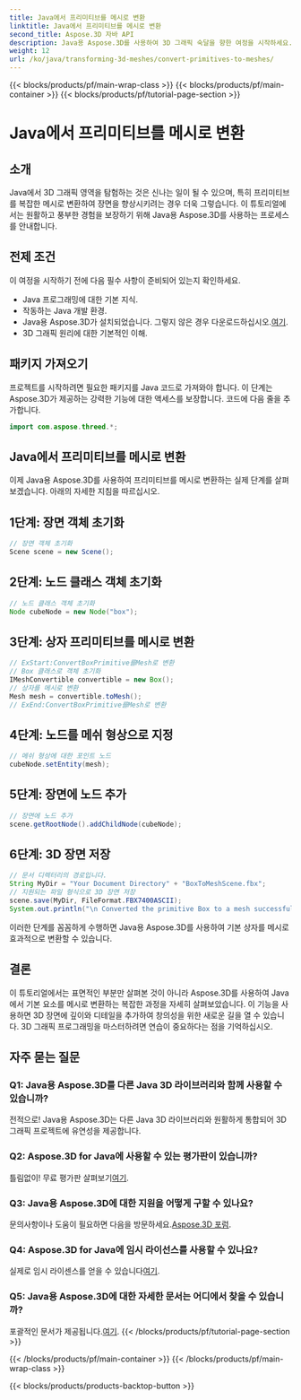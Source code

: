 ```yaml
---
title: Java에서 프리미티브를 메시로 변환
linktitle: Java에서 프리미티브를 메시로 변환
second_title: Aspose.3D 자바 API
description: Java용 Aspose.3D를 사용하여 3D 그래픽 숙달을 향한 여정을 시작하세요. 프리미티브를 매혹적인 메시로 손쉽게 변환합니다. 지금 코딩 경험을 향상해보세요!
weight: 12
url: /ko/java/transforming-3d-meshes/convert-primitives-to-meshes/
---
```


{{< blocks/products/pf/main-wrap-class >}}
{{< blocks/products/pf/main-container >}}
{{< blocks/products/pf/tutorial-page-section >}}

# Java에서 프리미티브를 메시로 변환

## 소개
Java에서 3D 그래픽 영역을 탐험하는 것은 신나는 일이 될 수 있으며, 특히 프리미티브를 복잡한 메시로 변환하여 장면을 향상시키려는 경우 더욱 그렇습니다. 이 튜토리얼에서는 원활하고 풍부한 경험을 보장하기 위해 Java용 Aspose.3D를 사용하는 프로세스를 안내합니다.
## 전제 조건
이 여정을 시작하기 전에 다음 필수 사항이 준비되어 있는지 확인하세요.
- Java 프로그래밍에 대한 기본 지식.
- 작동하는 Java 개발 환경.
-  Java용 Aspose.3D가 설치되었습니다. 그렇지 않은 경우 다운로드하십시오.[여기](https://releases.aspose.com/3d/java/).
- 3D 그래픽 원리에 대한 기본적인 이해.
## 패키지 가져오기
프로젝트를 시작하려면 필요한 패키지를 Java 코드로 가져와야 합니다. 이 단계는 Aspose.3D가 제공하는 강력한 기능에 대한 액세스를 보장합니다. 코드에 다음 줄을 추가합니다.
```java
import com.aspose.threed.*;
```
## Java에서 프리미티브를 메시로 변환
이제 Java용 Aspose.3D를 사용하여 프리미티브를 메시로 변환하는 실제 단계를 살펴보겠습니다. 아래의 자세한 지침을 따르십시오.
## 1단계: 장면 객체 초기화
```java
// 장면 객체 초기화
Scene scene = new Scene();
```
## 2단계: 노드 클래스 객체 초기화
```java
// 노드 클래스 객체 초기화
Node cubeNode = new Node("box");
```
## 3단계: 상자 프리미티브를 메시로 변환
```java
// ExStart:ConvertBoxPrimitive를Mesh로 변환
// Box 클래스로 객체 초기화
IMeshConvertible convertible = new Box();
// 상자를 메시로 변환
Mesh mesh = convertible.toMesh();
// ExEnd:ConvertBoxPrimitive를Mesh로 변환
```
## 4단계: 노드를 메쉬 형상으로 지정
```java
// 메쉬 형상에 대한 포인트 노드
cubeNode.setEntity(mesh);
```
## 5단계: 장면에 노드 추가
```java
// 장면에 노드 추가
scene.getRootNode().addChildNode(cubeNode);
```
## 6단계: 3D 장면 저장
```java
// 문서 디렉터리의 경로입니다.
String MyDir = "Your Document Directory" + "BoxToMeshScene.fbx";
// 지원되는 파일 형식으로 3D 장면 저장
scene.save(MyDir, FileFormat.FBX7400ASCII);
System.out.println("\n Converted the primitive Box to a mesh successfully.\nFile saved at " + MyDir);
```
이러한 단계를 꼼꼼하게 수행하면 Java용 Aspose.3D를 사용하여 기본 상자를 메시로 효과적으로 변환할 수 있습니다.
## 결론
이 튜토리얼에서는 표면적인 부분만 살펴본 것이 아니라 Aspose.3D를 사용하여 Java에서 기본 요소를 메시로 변환하는 복잡한 과정을 자세히 살펴보았습니다. 이 기능을 사용하면 3D 장면에 깊이와 디테일을 추가하여 창의성을 위한 새로운 길을 열 수 있습니다. 3D 그래픽 프로그래밍을 마스터하려면 연습이 중요하다는 점을 기억하십시오.
## 자주 묻는 질문
### Q1: Java용 Aspose.3D를 다른 Java 3D 라이브러리와 함께 사용할 수 있습니까?
전적으로! Java용 Aspose.3D는 다른 Java 3D 라이브러리와 원활하게 통합되어 3D 그래픽 프로젝트에 유연성을 제공합니다.
### Q2: Aspose.3D for Java에 사용할 수 있는 평가판이 있습니까?
 틀림없이! 무료 평가판 살펴보기[여기](https://releases.aspose.com/).
### Q3: Java용 Aspose.3D에 대한 지원을 어떻게 구할 수 있나요?
 문의사항이나 도움이 필요하면 다음을 방문하세요.[Aspose.3D 포럼](https://forum.aspose.com/c/3d/18).
### Q4: Aspose.3D for Java에 임시 라이선스를 사용할 수 있나요?
 실제로 임시 라이센스를 얻을 수 있습니다[여기](https://purchase.aspose.com/temporary-license/).
### Q5: Java용 Aspose.3D에 대한 자세한 문서는 어디에서 찾을 수 있습니까?
 포괄적인 문서가 제공됩니다.[여기](https://reference.aspose.com/3d/java/).
{{< /blocks/products/pf/tutorial-page-section >}}

{{< /blocks/products/pf/main-container >}}
{{< /blocks/products/pf/main-wrap-class >}}

{{< blocks/products/products-backtop-button >}}
